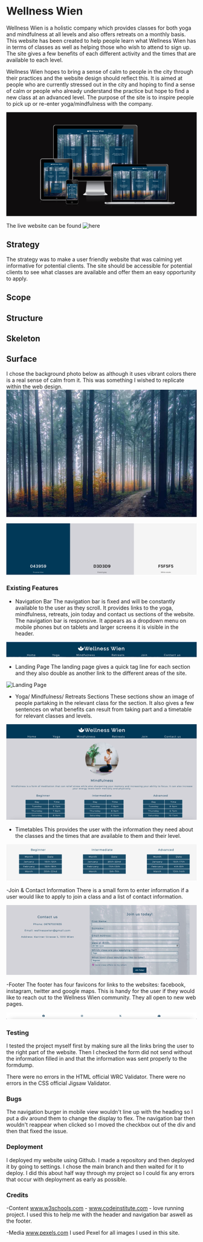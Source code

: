 # Wellness Wien

Wellness Wien is a holistic company which provides classes for both yoga and mindfulness at all levels and also offers retreats on a monthly basis. This website has been created to help people learn what Wellness Wien has in terms of classes as well as helping those who wish to attend to sign up. The site gives a few benefits of each different activity and the times that are available to each level.

Wellness Wien hopes to bring a sense of calm to people in the city through their practices and the website design should reflect this. It is aimed at people who are currently stressed out in the city and hoping to find a sense of calm or people who already understand the practice but hope to find a new class at an advanced level. The purpose of the site is to inspire people to pick up or re-enter yoga/mindfulness with the company.

![Responsive Demo](/readme-images/responsive-demo.png)

The live website can be found ![here](/https://emm-aah.github.io/wellness-wien/)

## Strategy

The strategy was to make a user friendly website that was calming yet informative for potential clients. The site should be accessible for potential clients to see what classes are available and offer them an easy opportunity to apply.

## Scope

## Structure

## Skeleton

## Surface

I chose the background photo below as although it uses vibrant colors there is a real sense of calm from it. This was something I wished to replicate within the web design.
![Background Image](/readme-images/woods-image-small.jpg)

![Color Palette](/readme-images/color-palette.png)

### Existing Features

- Navigation Bar
The navigation bar is fixed and will be constantly available to the user as they scroll. It provides links to the yoga, mindfulness, retreats, join today and contact us sections of the website. The navigation bar is responsive. It appears as a dropdown menu on mobile phones but on tablets and larger screens it is visible in the header.

![Navigation bar for desktop](/readme-images/nav-bar-desktop.png)

- Landing Page
The landing page gives a quick tag line for each section and they also double as another link to the different areas of the site.

![Landing Page](/readme-images/landing-page.png)

- Yoga/ Mindfulness/ Retreats Sections
These sections show an image of people partaking in the relevant class for the section. It also gives a few sentences on what benefits can result from taking part and a timetable for relevant classes and levels.

![Mindfulness Sections](/readme-images/mindulness-section.png)

- Timetables
This provides the user with the information they need about the classes and the times that are available to them and their level.

![Timetables](/readme-images/timetable.png)

-Join & Contact Information
There is a small form to enter information if a user would like to apply to join a class and a list of contact information.

![Join Form and Contact Information](/readme-images/contact-info-and-join.png)

-Footer
The footer has four favicons for links to the websites: facebook, instagram, twitter and google maps. This is handy for the user if they would like to reach out to the Wellness Wien community. They all open to new web pages.

![Footer](/readme-images/Footer.png)

### Testing

I tested the project myself first by making sure all the links bring the user to the right part of the website. Then I checked the form did not send without the information filled in and that the information was sent properly to the formdump.

There were no errors in the HTML official WRC Validator.
There were no errors in the CSS official Jigsaw Validator.

### Bugs

The navigation burger in mobile view wouldn't line up with the heading so I put a div around them to change the display to flex. The navigation bar then wouldn't reappear when clicked so I moved the checkbox out of the div and then that fixed the issue.


### Deployment

I deployed my website using Github. I made a repository and then deployed it by going to settings. I chose the main branch and then waited for it to deploy. I did this about half way through my project so I could fix any errors that occur with deployment as early as possible.

### Credits

-Content
www.w3schools.com - 
www.codeinstitute.com - love running project. I used this to help me with the header and navigation bar aswell as the footer.

-Media
www.pexels.com I used Pexel for all images I used in this site.
